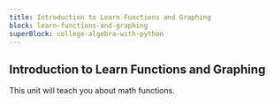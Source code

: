 ```yaml
---
title: Introduction to Learn Functions and Graphing
block: learn-functions-and-graphing
superBlock: college-algebra-with-python
---
```


## Introduction to Learn Functions and Graphing

This unit will teach you about math functions.
